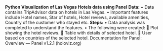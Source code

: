 **Python Visualization of Las Vegas Hotels data using Panel**
**Data:**
•	Data contains TripAdvisor data on hotels in Las Vegas.
•	Important features include Hotel names, Star of hotels, Hotel reviews, available amenities, Country of the customer who stayed etc.
**Steps:**
•	Data analysis was completed to understand the features.
•	The following were created:
	Plot showing the hotel reviews.
	Table with details of selected hotel.
	User based on countries of the selected hotel.
Documentation for Panel: Overview — Panel v1.2.1 (holoviz.org)
